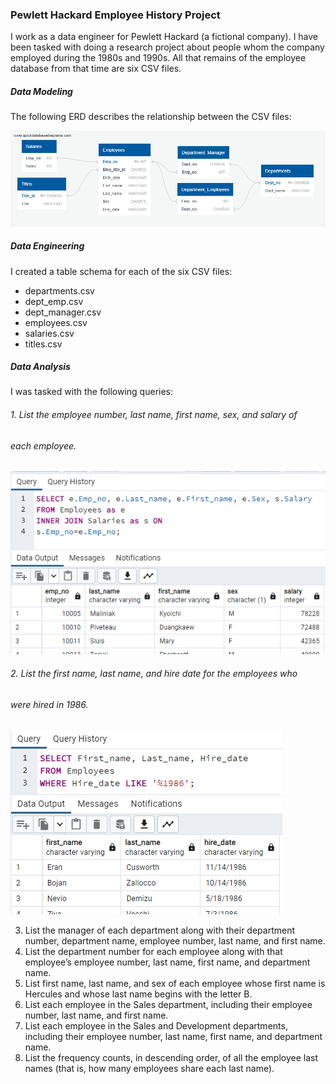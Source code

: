 ### Pewlett Hackard Employee History Project

I work as a data engineer for Pewlett Hackard (a fictional company). I have
been tasked with doing a research project about people whom the company
employed during the 1980s and 1990s. All that remains of the employee database
from that time are six CSV files.

##### Data Modeling
The following ERD describes the relationship between the CSV files:

![employee_db_erd](EmployeeSQL/employee_db_erd.png)

##### Data Engineering
I created a table schema for each of the six CSV files:
* departments.csv 
* dept_emp.csv
* dept_manager.csv
* employees.csv
* salaries.csv
* titles.csv

##### Data Analysis
I was tasked with the following queries:
###### 1. List the employee number, last name, first name, sex, and salary of
###### each employee.

![query1](Screenshots/query1.png)

###### 2. List the first name, last name, and hire date for the employees who
###### were hired in 1986.

![query2](Screenshots/query2.png)

3. List the manager of each department along with their department
number, department name, employee number, last name, and first
name.
4. List the department number for each employee along with
that employee’s employee number, last name, first name, and
department name.
5. List first name, last name, and sex of each employee whose first
name is Hercules and whose last name begins with the letter B.
6. List each employee in the Sales department, including their
employee number, last name, and first name.
7. List each employee in the Sales and Development departments,
including their employee number, last name, first name, and
department name.
8. List the frequency counts, in descending order, of all the employee
last names (that is, how many employees share each last name).
